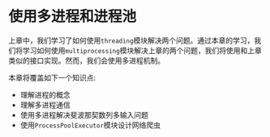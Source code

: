 # 使用多进程和进程池

上章中，我们学习了如何使用`threading`模块解决两个问题。通过本章的学习，我们将学习如何使用`multiprocessing`模块解决上章的两个问题，我们将使用和上章类似的接口实现。然而，我们会使用多进程机制。

本章将覆盖如下一个知识点:

* 理解进程的概念
* 理解多进程通信
* 使用多进程解决斐波那契数列多输入问题
* 使用`ProcessPoolExecutor`模块设计网络爬虫
